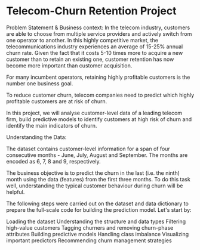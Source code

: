 # Telecom-Churn Retention Project

Problem Statement & Business context:
In the telecom industry, customers are able to choose from multiple service providers and actively switch from one operator to another. In this highly competitive market, the telecommunications industry experiences an average of 15-25% annual churn rate. Given the fact that it costs 5-10 times more to acquire a new customer than to retain an existing one, customer retention has now become more important than customer acquisition.

For many incumbent operators, retaining highly profitable customers is the number one business goal.

To reduce customer churn, telecom companies need to predict which highly profitable customers are at risk of churn.

In this project, we will analyse customer-level data of a leading telecom firm, build predictive models to identify customers at high risk of churn and identify the main indicators of churn.

Understanding the Data:

The dataset contains customer-level information for a span of four consecutive months - June, July, August and September. The months are encoded as 6, 7, 8 and 9, respectively.

The business objective is to predict the churn in the last (i.e. the ninth) month using the data (features) from the first three months. To do this task well, understanding the typical customer behaviour during churn will be helpful.

The following steps were carried out on the dataset and data dictionary to prepare the full-scale code for building the prediction model. Let's start by:

Loading the dataset
Understanding the structure and data types
Filtering high-value customers
Tagging churners and removing churn-phase attributes
Building predictive models
Handling class imbalance
Visualizing important predictors
Recommending churn management strategies

